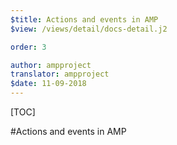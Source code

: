 ```yaml
---
$title: Actions and events in AMP
$view: /views/detail/docs-detail.j2

order: 3

author: ampproject
translator: ampproject
$date: 11-09-2018
---
```


[TOC]

#Actions and events in AMP
